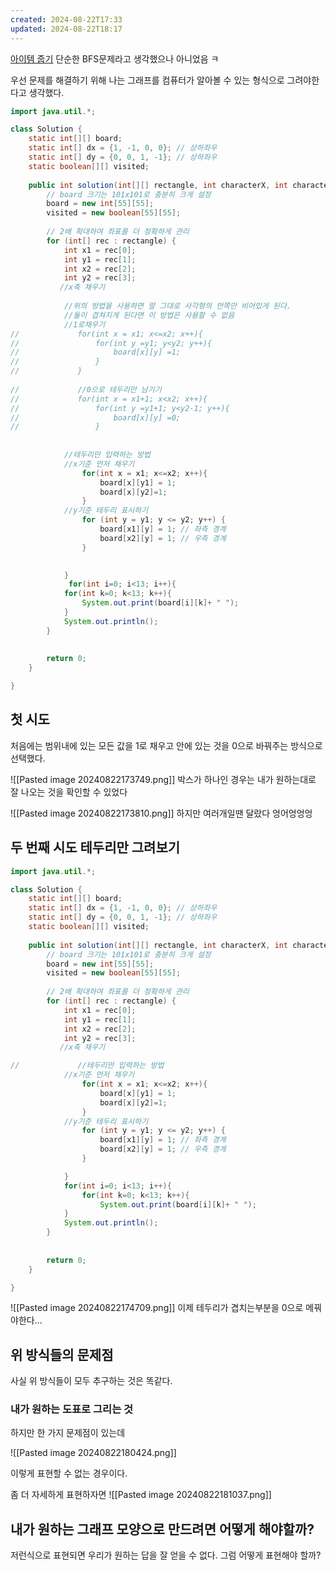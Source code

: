 ```yaml
---
created: 2024-08-22T17:33
updated: 2024-08-22T18:17
---
```


[아이템 줍기](https://school.programmers.co.kr/learn/courses/30/lessons/87694)
단순한 BFS문제라고 생각했으나 아니었음 ㅋ

우선 문제를 해결하기 위해 나는
그래프를 컴퓨터가 알아볼 수 있는 형식으로 그려야한다고 생각했다.


```java
import java.util.*;

class Solution {
    static int[][] board;
    static int[] dx = {1, -1, 0, 0}; // 상하좌우
    static int[] dy = {0, 0, 1, -1}; // 상하좌우
    static boolean[][] visited;
    
    public int solution(int[][] rectangle, int characterX, int characterY, int itemX, int itemY) {
        // board 크기는 101x101로 충분히 크게 설정
        board = new int[55][55];
        visited = new boolean[55][55];
        
        // 2배 확대하여 좌표를 더 정확하게 관리
        for (int[] rec : rectangle) {
            int x1 = rec[0];
            int y1 = rec[1];
            int x2 = rec[2];
            int y2 = rec[3];
           //x축 채우기
            
            //위의 방법을 사용하면 말 그대로 사각형의 안쪽만 비어있게 된다.
            //둘이 겹쳐지게 된다면 이 방법은 사용할 수 없음
            //1로채우기
//             for(int x = x1; x<=x2; x++){
//                 for(int y =y1; y<y2; y++){
//                     board[x][y] =1;
//                 }
//             }         
            
//             //0으로 테두리만 남기기
//             for(int x = x1+1; x<x2; x++){
//                 for(int y =y1+1; y<y2-1; y++){
//                     board[x][y] =0;
//                 }
            
            
            //테두리만 입력하는 방법
            //x기준 먼저 채우기
                for(int x = x1; x<=x2; x++){
                    board[x][y1] = 1;
                    board[x][y2]=1;
                }
            //y기준 테두리 표시하기
                for (int y = y1; y <= y2; y++) {
                    board[x1][y] = 1; // 좌측 경계
                    board[x2][y] = 1; // 우측 경계
                }

            
            }
             for(int i=0; i<13; i++){
            for(int k=0; k<13; k++){
                System.out.print(board[i][k]+ " ");
            }
            System.out.println();
        }
        
       
        return 0;
    }

}

```

## 첫 시도
처음에는 범위내에 있는 모든 값을 1로 채우고 안에 있는 것을 0으로 바꿔주는 방식으로 선택했다.

![[Pasted image 20240822173749.png]]
박스가 하나인 경우는 내가 원하는대로 잘 나오는 것을 확인할 수 있었다

![[Pasted image 20240822173810.png]]
하지만 여러개일땐 달랐다 엉어엉엉엉

## 두 번째 시도  테두리만 그려보기

```java
import java.util.*;

class Solution {
    static int[][] board;
    static int[] dx = {1, -1, 0, 0}; // 상하좌우
    static int[] dy = {0, 0, 1, -1}; // 상하좌우
    static boolean[][] visited;
    
    public int solution(int[][] rectangle, int characterX, int characterY, int itemX, int itemY) {
        // board 크기는 101x101로 충분히 크게 설정
        board = new int[55][55];
        visited = new boolean[55][55];
        
        // 2배 확대하여 좌표를 더 정확하게 관리
        for (int[] rec : rectangle) {
            int x1 = rec[0];
            int y1 = rec[1];
            int x2 = rec[2];
            int y2 = rec[3];
           //x축 채우기

//             //테두리만 입력하는 방법
            //x기준 먼저 채우기
                for(int x = x1; x<=x2; x++){
                    board[x][y1] = 1;
                    board[x][y2]=1;
                }
            //y기준 테두리 표시하기
                for (int y = y1; y <= y2; y++) {
                    board[x1][y] = 1; // 좌측 경계
                    board[x2][y] = 1; // 우측 경계
                }

            }
            for(int i=0; i<13; i++){
                for(int k=0; k<13; k++){
                    System.out.print(board[i][k]+ " ");
            }
            System.out.println();
        }
        
       
        return 0;
    }

}

```


![[Pasted image 20240822174709.png]]
이제 테두리가 겹치는부분을 0으로 메꿔야한다...


## 위 방식들의 문제점
사실 위 방식들이 모두 추구하는 것은 똑같다.

### 내가 원하는 도표로 그리는 것
하지만 한 가지 문제점이 있는데 

![[Pasted image 20240822180424.png]]

이렇게 표현할 수 없는 경우이다. 

좀 더 자세하게 표현하자면 
![[Pasted image 20240822181037.png]]

## 내가 원하는 그래프 모양으로 만드려면 어떻게 해야할까?
저런식으로 표현되면 우리가 원하는 답을 잘 얻을 수 없다. 그럼 어떻게 표현해야 할까?



